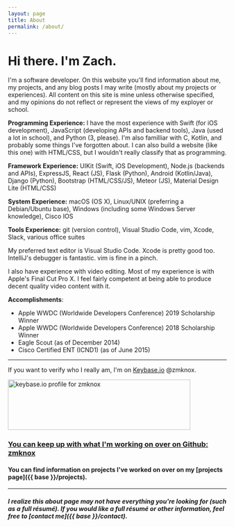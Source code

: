 ```yaml
---
layout: page
title: About
permalink: /about/
---
```


# Hi there. I'm Zach.

I'm a software developer. On this website you'll find information about me,
my projects, and any blog posts I may write (mostly about my projects or experiences).
All content on this site is mine unless otherwise specified, and my opinions do not reflect
or represent the views of my exployer or school.

**Programming Experience:** I have the most experience with Swift (for iOS development), JavaScript
(developing APIs and backend tools), Java (used a lot in school), and Python (3, please).  I'm also familliar with C, Kotlin, and probably some things I've forgotten about. I can also build a website (like this one) with HTML/CSS, but I wouldn't really classify that as programming.

**Framework Experience:** UIKit (Swift, iOS Development), Node.js (backends and APIs), ExpressJS, React (JS), Flask (Python), Android (Kotlin/Java), Django (Python), Bootstrap (HTML/CSS/JS), Meteor (JS), Material Design Lite (HTML/CSS)

**System Experience:** macOS (OS X), Linux/UNIX (preferring a Debian/Ubuntu base), Windows (including some Windows Server knowledge), Cisco IOS

**Tools Experience:** git (version control), Visual Studio Code, vim, Xcode, Slack, various office suites

My preferred text editor is Visual Studio Code. Xcode is pretty good too. IntelliJ's debugger is fantastic. vim is fine in a pinch.

I also have experience with video editing. Most of my experience is with Apple's Final Cut Pro X.
I feel fairly competent at being able to produce decent quality video content with it.

**Accomplishments**:
-   Apple WWDC (Worldwide Developers Conference) 2019 Scholarship Winner
-   Apple WWDC (Worldwide Developers Conference) 2018 Scholarship Winner
-   Eagle Scout (as of December 2014)
-   Cisco Certified ENT (ICND1) (as of June 2015)

---------------------------

If you want to verify who I really am, I'm on [Keybase.io](https://keybase.io/) @zmknox.

<a href="https://keybase.io/zmknox"><img src="https://keybase.onlineth.com/zmknox.png?theme=dark" width="420" height="116" alt="keybase.io profile for zmknox"></a>

### [You can keep up with what I'm working on over on Github: <i class="fab fa-github"></i> zmknox](https://github.com/zmknox)

#### You can find information on projects I've worked on over on my [projects page]({{ base }}/projects).

---------------------------

##### I realize this about page may not have everything you're looking for (such as a full résumé). If you would like a full résumé or other information, feel free to [contact me]({{ base }}/contact).

